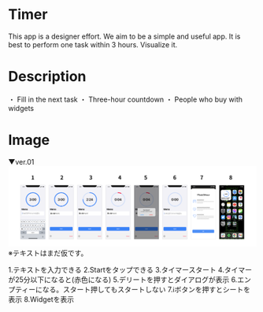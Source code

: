 # Timer

This app is a designer effort.
We aim to be a simple and useful app.
It is best to perform one task within 3 hours. Visualize it.

# Description

・ Fill in the next task
・ Three-hour countdown
・ People who buy with widgets

# Image

▼ver.01
![AppImage](https://github.com/toukyou1990/Timer/blob/test/AppImage.png)
※テキストはまだ仮です。

1.テキストを入力できる
2.Startをタップできる
3.タイマースタート
4.タイマーが25分以下になると(赤色になる)
5.デリートを押すとダイアログが表示
6.エンプティーになる。スタート押してもスタートしない
7.ℹ️ボタンを押すとシートを表示
8.Widgetを表示



